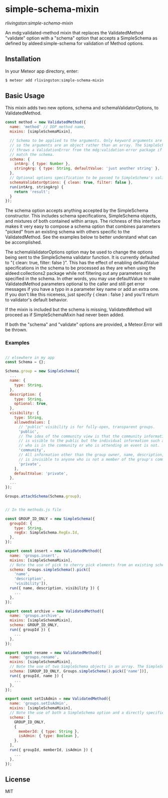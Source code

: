 # simple-schema-mixin

*rlivingston:simple-schema-mixin*

An mdg:validated-method mixin that replaces the ValidatedMethod "validate" option with a "schema"
option that accepts a SimpleSchema as defined by aldeed:simple-schema for validation of Method
options.


## Installation

In your Meteor app directory, enter:

```sh
$ meteor add rlivingston:simple-schema-mixin
```

## Basic Usage

This mixin adds two new options, schema and schemaValidatorOptions, to ValidatedMethod.

```js
const method = new ValidatedMethod({
  name: 'method' // DDP method name,
  mixins: [simpleSchemaMixin],

  // Schema to be applied to the arguments. Only keyword arguments are accepted,
  // so the arguments are an object rather than an array. The SimpleSchema validator
  // throws a ValidationError from the mdg:validation-error package if the args don't
  // match the schema.
  schema: {
    intArg: { type: Number },
    stringArg: { type: String, defaultValue: 'just another string' },
  },
  // Optional options specification to be passed to SimpleSchema's validator function.
  schemaValidatorOptions: { clean: true, filter: false },
  run(intArg, stringArg) {
    return 'result';
  }
});
```

The schema option accepts anything accepted by the SimpleSchema constructor. This includes schema
specifications, SimpleSchema objects, and mixtures of both contained within arrays. The richness
of this interface makes it very easy to compose a schema option that combines parameters "picked"
from an existing schema with others specific to the ValidatedMethod. See the examples below to
better understand what can be accomplished.

The schemaValidatorOptions option may be used to change the options being sent to the SimpleSchema
validator function. It is currently defaulted to "{ clean: true, filter: false }". This has the
effect of enabling defaultValue specifications in the schema to be processed as they are when
using the aldeed:collections2 package while not filtering out any parameters not specified in the schema. In other words, you may use defaultValue to make ValidatedMethod parameters optional to the caller and still get error messages if you have a typo in a parameter key name or add an extra one.
If you don't like this niceness, just specify { clean : false } and you'll return to validator's default behavior.

If the mixin is included but the schema is missing, ValidatedMethod will proceed as if
SimpleSchemaMixin had never been added.

If both the "schema" and "validate" options are provided, a Meteor.Error will be thrown.

### Examples

```js

// elsewhere in my app
const Schema = {};

Schema.group = new SimpleSchema({
  ...
  name: {
    type: String,
  },
  description: {
    type: String,
    optional: true,
  },
  visibility: {
    type: String,
    allowedValues: [
      // "public" visibility is for fully-open, transparent groups.
      'public',
      // The idea of the community view is that the community information
      // is visible to the public but the individual information such as
      // who is in the community or who is attending an event is not.
      'community',
      // All information other than the group owner, name, description, and photo
      // is invisible to anyone who is not a member of the group's community.
      'private',
    ],
    defaultValue: 'private',
  },
  ...
});

Groups.attachSchema(Schema.group);


// In the methods.js file

const GROUP_ID_ONLY = new SimpleSchema({
  groupId: {
    type: String,
    regEx: SimpleSchema.RegEx.Id,
  },
});

export const insert = new ValidatedMethod({
  name: 'groups.insert',
  mixins: [simpleSchemaMixin],
  // Note the use of pick to cherry pick elements from an existing schema. Defaults will be implemented for both description and visibility per the schema.
  schema: Groups.simpleSchema().pick([
    'name',
    'description',
    'visibility']),
  run({ name, description, visibility }) {
    ...
  },
});

export const archive = new ValidatedMethod({
  name: 'groups.archive',
  mixins: [simpleSchemaMixin],
  schema: GROUP_ID_ONLY,
  run({ groupId }) {
    ...
  },
});

export const rename = new ValidatedMethod({
  name: 'groups.rename',
  mixins: [simpleSchemaMixin],
  // Note the use of two SimpleSchema objects in an array. The SimpleSchema constructor combines them for us.
  schema: [GROUP_ID_ONLY, Groups.simpleSchema().pick(['name'])],
  run({ groupId, name }) {
    ...
  },
});

export const setIsAdmin = new ValidatedMethod({
  name: 'groups.setIsAdmin',
  mixins: [simpleSchemaMixin],
  // Note the use of both a SimpleSchema option and a directly specified schema in this example.
  schema: [
    GROUP_ID_ONLY,
    {
      memberId: { type: String },
      isAdmin: { type: Boolean },
    },
  ],
  run({ groupId, memberId, isAdmin }) {
    ...
  },
});
```


## License

MIT
